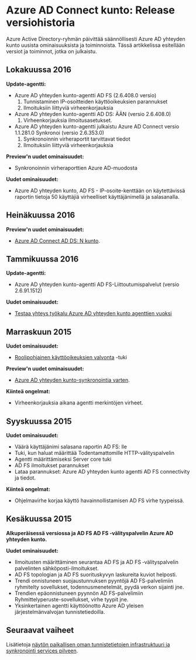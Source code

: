 <properties
    pageTitle="Azure AD Connect kunto versiohistoria"
    description="Tässä asiakirjassa kerrotaan versioiden Azure AD yhteyden terveys-ja mikä on sisällytetty niihin kuuluvan."
    services="active-directory"
    documentationCenter=""
    authors="karavar"
    manager="samueld"
    editor="curtand"/>

<tags
    ms.service="active-directory"
    ms.workload="identity"
    ms.tgt_pltfrm="na"
    ms.devlang="na"
    ms.topic="article"
    ms.date="10/18/2016"
    ms.author="vakarand"/>

# <a name="azure-ad-connect-health-version-release-history"></a>Azure AD Connect kunto: Release versiohistoria

Azure Active Directory-ryhmän päivittää säännöllisesti Azure AD yhteyden kunto uusista ominaisuuksista ja toiminnoista. Tässä artikkelissa esitellään versiot ja toiminnot, jotka on julkaistu.

## <a name="october-2016"></a>Lokakuussa 2016
**Update-agentti:**
- Azure AD yhteyden kunto-agentti AD FS \(2.6.408.0 versio\)
    1. Tunnistaminen IP-osoitteiden käyttöoikeuksien parannukset
    2. Ilmoituksiin liittyviä virheenkorjauksia
- Azure AD yhteyden kunto-agentti AD DS: ÄÄN (versio 2.6.408.0)
    1. Virheenkorjauksia ilmoitusasetukset.
- Azure AD yhteyden kunto-agentti julkaistu Azure AD Connect versio 1.1.281.0 Synkronoi (versio 2.6.353.0)
    1. Synkronoinnin virheraportit tarvittavat tiedot
    2. Ilmoituksiin liittyviä virheenkorjauksia

**Preview'n uudet ominaisuudet:**
- Synkronoinnin virheraporttien Azure AD-muodosta

**Uudet ominaisuudet:**
- Azure AD yhteyden kunto, AD FS - IP-osoite-kenttään on käytettävissä raportin tietoja 50 käyttäjiä virheelliset käyttäjänimellä ja salasanalla.

## <a name="july-2016"></a>Heinäkuussa 2016

**Preview'n uudet ominaisuudet:**

- [Azure AD Connect AD DS: N kunto](active-directory-aadconnect-health-adds.md).


## <a name="january-2016"></a>Tammikuussa 2016


**Update-agentti:**

- Azure AD yhteyden kunto-agentti AD FS-Liittoutumispalvelut (versio 2.6.91.1512)


**Uudet ominaisuudet:**

- [Testaa yhteys työkalu Azure AD yhteyden kunto agenttien vuoksi](active-directory-aadconnect-health-agent-install.md#test-connectivity-to-azure-ad-connect-health-service)


## <a name="november-2015"></a>Marraskuun 2015


**Uudet ominaisuudet:**

- [Roolipohjainen käyttöoikeuksien valvonta](active-directory-aadconnect-health-operations.md#manage-access-with-role-based-access-control) -tuki


**Preview'n uudet ominaisuudet:**

- [Azure AD yhteyden kunto-synkronointia varten](active-directory-aadconnect-health-sync.md).

**Kiinteä ongelmat:**

- Virheenkorjauksia aikana agentti merkintöjen virheet.

## <a name="september-2015"></a>Syyskuussa 2015

**Uudet ominaisuudet:**

- Väärä käyttäjänimi salasana raportin AD FS: lle
- Tuki, kun haluat määrittää Todentamattomille HTTP-välityspalvelin
- Agentti määrittämiseksi Server core tuki
- AD FS ilmoitukset parannukset
- Lataa parannukset: Azure AD yhteyden kunto agentti AD FS connectivity ja tiedot.


**Kiinteä ongelmat:**

- Ohjelmavirhe korjaa käyttö havainnollistamisen AD FS virhe tyypeissä.


## <a name="june-2015"></a>Kesäkuussa 2015

**Alkuperäisessä versiossa ja AD FS AD FS ‑välityspalvelin Azure AD yhteyden kunto.**

**Uudet ominaisuudet:**

- Ilmoitusten määrittäminen seurantaa AD FS ja AD FS ‑välityspalvelin palvelinten sähköposti-ilmoitukset.
- AD FS topologian ja AD FS suorituskyvyn laskureita kuviot helposti.
- Trendi onnistuneen suojaustunnuksen pyyntöjä AD FS-palvelimiin ryhmitelty sovellukset, todennusmenetelmät, pyydä verkon sijainti jne.
- Trendien epäonnistuneen pyynnön AD FS-palvelimiin Ryhmittelyperuste-sovellukset, virhe tyypit jne.
- Yksinkertainen agentti käyttöönotto Azure AD yleisen järjestelmänvalvojan tunnistetiedoilla.  




## <a name="next-steps"></a>Seuraavat vaiheet
Lisätietoja [näytön paikallisen oman tunnistetietojen infrastruktuuri ja synkronointi services pilveen](active-directory-aadconnect-health.md).
